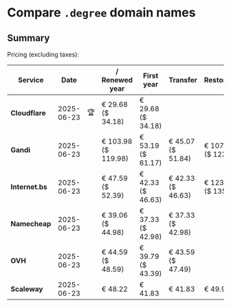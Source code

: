 # Compare `.degree` domain names

## Summary

Pricing (excluding taxes):

| Service | Date |  | / Renewed year | First year | Transfer | Restoration |
|--|--|--|--|--|--|--|
| **Cloudflare** | 2025-06-23 | 🏆 | € 29.68<br>($ 34.18) | € 29.68<br>($ 34.18) |  |  |
| **Gandi** | 2025-06-23 |  | € 103.98<br>($ 119.98) | € 53.19<br>($ 61.17) | € 45.07<br>($ 51.84) | € 107.80<br>($ 123.97) |
| **Internet.bs** | 2025-06-23 |  | € 47.59<br>($ 52.39) | € 42.33<br>($ 46.63) | € 42.33<br>($ 46.63) | € 123.15<br>($ 135.59) |
| **Namecheap** | 2025-06-23 |  | € 39.06<br>($ 44.98) | € 37.33<br>($ 42.98) | € 37.33<br>($ 42.98) |  |
| **OVH** | 2025-06-23 |  | € 44.59<br>($ 48.59) | € 39.79<br>($ 43.39) | € 43.59<br>($ 47.49) |  |
| **Scaleway** | 2025-06-23 |  | € 48.22 | € 41.83 | € 41.83 | € 49.99 |
